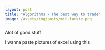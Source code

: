 ```yaml
---
layout: post
title: "Algorithms - The best way to trade"
image: /assets/img/posts/mit-første.png
---
```


Alot of good stuff

I wanna paste pictures of excel using this

